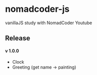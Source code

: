 # nomadcoder-js
vanillaJS study with NomadCoder Youtube

## Release

#### v 1.0.0
- Clock
- Greeting (get name -> painting)